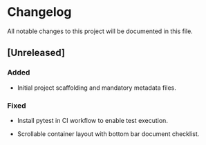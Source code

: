 # Changelog
All notable changes to this project will be documented in this file.

## [Unreleased]
### Added
- Initial project scaffolding and mandatory metadata files.

 
### Fixed
- Install pytest in CI workflow to enable test execution.

- Scrollable container layout with bottom bar document checklist.

